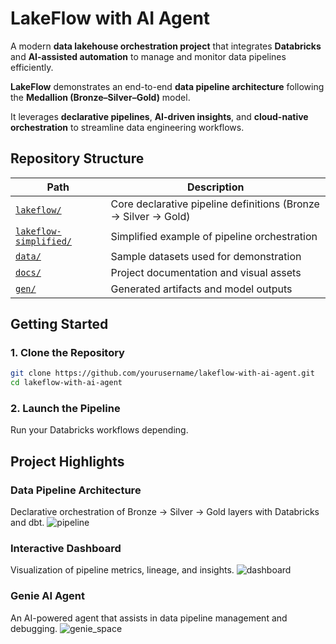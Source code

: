#  LakeFlow with AI Agent
A modern **data lakehouse orchestration project** that integrates **Databricks** and **AI-assisted automation** to manage and monitor data pipelines efficiently.

**LakeFlow** demonstrates an end-to-end **data pipeline architecture** following the **Medallion (Bronze–Silver–Gold)** model.  

It leverages **declarative pipelines**, **AI-driven insights**, and **cloud-native orchestration** to streamline data engineering workflows.

## Repository Structure
| Path | Description |
|------|--------------|
| [`lakeflow/`](lakeflow/) | Core declarative pipeline definitions (Bronze → Silver → Gold) |
| [`lakeflow-simplified/`](lakeflow-simplified/) | Simplified example of pipeline orchestration |
| [`data/`](data/) | Sample datasets used for demonstration |
| [`docs/`](docs/) | Project documentation and visual assets |
| [`gen/`](gen/) | Generated artifacts and model outputs |

## Getting Started
### 1. Clone the Repository
```bash
git clone https://github.com/yourusername/lakeflow-with-ai-agent.git
cd lakeflow-with-ai-agent
```
### 2. Launch the Pipeline
Run your Databricks workflows depending.

## Project Highlights
### Data Pipeline Architecture
Declarative orchestration of Bronze → Silver → Gold layers with Databricks and dbt.
![pipeline](/docs/pipeline.jpg)

### Interactive Dashboard
Visualization of pipeline metrics, lineage, and insights.
![dashboard](/docs/dashboard.jpg)

### Genie AI Agent
An AI-powered agent that assists in data pipeline management and debugging.
![genie_space](/docs/genie_space.jpg)